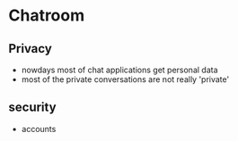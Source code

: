 # Chatroom

## Privacy

- nowdays most of chat applications get personal data
- most of the private conversations are not really 'private'

## security

- accounts